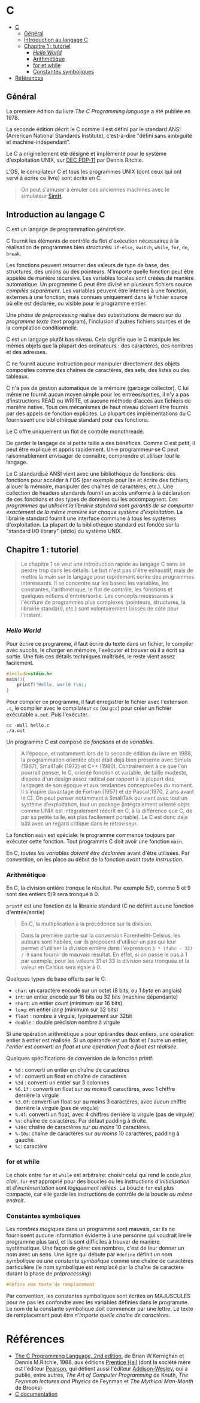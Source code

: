 # C

- [C](#c)
  - [Général](#général)
  - [Introduction au langage C](#introduction-au-langage-c)
  - [Chapitre 1 : tutoriel](#chapitre-1--tutoriel)
    - [*Hello World*](#hello-world)
    - [Arithmétique](#arithmétique)
    - [for et while](#for-et-while)
    - [Constantes symboliques](#constantes-symboliques)
- [Références](#références)



## Général

La première édition du livre *The C Programming language* a été publiée en 1978.

La seconde édition décrit le C comme il est défini par le standard ANSI (American National Standards Institute), c'est-à-dire "défini sans ambiguïté et machine-indépendant".

Le C a originellement été désigné et implémenté pour le système d'exploitation UNIX, sur [DEC PDP-11](https://fr.wikipedia.org/wiki/PDP-11) par Dennis Ritchie.

L'OS, le compilateur C et tous les programmes UNIX (dont ceux qui ont servi à écrire ce livre) sont écrits en C.

> On peut s'amuser à émuler ces anciennes machines avec le simulateur [SimH](http://simh.trailing-edge.com/).

## Introduction au langage C

C est un langage de programmation *généraliste*. 

C fournit les éléments de contrôle du flot d'exécution nécessaires à la réalisation de programmes bien structurés: `if-else`, `switch`, `while`, `for`, `do`, `break`.

Les fonctions peuvent retourner des valeurs de type de base, des structures, des unions ou des pointeurs. N'importe quelle fonction peut être appelée de manière récursive. Les variables locales sont créées de manière automatique. Un programme C peut être divisé en plusieurs fichiers source *compilés séparément*. Les variables peuvent être internes à une fonction, externes à une fonction, mais connues uniquement dans le fichier source où elle est déclarée, ou visible pour le programme entier.

Une *phase de préprocessing* réalise des substitutions de macro sur du *programme texte* (text program), l'inclusion d'autres fichiers sources et de la compilation conditionnelle.

C est un langage plutôt bas niveau. Cela signifie que le C manipule les mêmes objets que la plupart des ordinateurs : des caractères, des nombres et des adresses.

C ne fournit aucune instruction pour manipuler directement des objets composites comme des chaînes de caractères, des sets, des listes ou des tableaux.

C n'a pas de gestion automatique de la mémoire (garbage collector). C lui même ne fournit aucun moyen simple pour les entrées/sorties, il n'y a pas d'instructions READ ou WRITE, et aucune méthode d'accès aux fichiers de manière native. Tous ces mécanismes de haut niveau doivent être fournis par des appels de fonction explicites. La plupart des implémentations du C fournissent une bibliothèque standard pour ces fonctions.

Le C offre uniquement un flot de contrôle monothreadé.

De garder le langage de si petite taille a des bénéfices. Comme C est petit, il peut être expliqué et appris rapidement. Un·e programmeur·se C peut raisonnablement envisager de connaître, comprendre et utiliser *tout* le langage.

Le C standardisé ANSI vient avec une bibliothèque de fonctions: des fonctions pour accéder à l'OS (par exemple pour lire et écrire des fichiers, allouer la mémoire, manipuler des chaînes de caractères, etc.). Une collection de headers standards fournit un accès uniforme à la déclaration de ces fonctions et des types de données qui les accompagnent. *Les programmes qui utilisent la librairie standard sont garantis de se comporter exactement de la même manière sur chaque système d'exploitation*. La librairie standard fournit une interface commune à tous les systèmes d'exploitation. La plupart de la bibliothèque standard est fondée sur la "standard I/O library" (stdio) du système UNIX.

## Chapitre 1 : tutoriel

> Le chapitre 1 se veut une introduction rapide au langage C sans se perdre trop dans les détails. Le but n'est pas d'être exhaustif, mais de mettre la main sur le langage pour rapidement écrire des programmes intéressants. Il se concentre sur les bases: les variables, les constantes, l'arithmétique, le flot de contrôle, les fonctions et quelques notions d'entrée/sortie. Les concepts nécessaires à l'écriture de programmes plus complexes (pointeurs, structures, la librairie standard, etc.) sont volontairement laissés de côté pour l'instant.

### *Hello World*

Pour écrire ce programme, il faut écrire du texte dans un fichier, le compiler avec succès, le charger en mémoire, l'exécuter et trouver où il a écrit sa sortie. Une fois ces détails techniques maîtrisés, le reste vient assez facilement.

~~~C
#include<stdio.h>
main(){
    printf("Hello, world !\n);
}
~~~

Pour compiler ce programme, il faut enregistrer le fichier avec l'extension `.c`, le compiler avec le compilateur `cc` (ou `gcc`) pour créer un fichier exécutable `a.out`. Puis l'exécuter.

~~~
cc -Wall hello.c
./a.out
~~~

Un programme C est composé de *fonctions* et de *variables*.

> A l'époque, et notamment lors de la seconde édition du livre en 1988, la programmation orientée objet était déjà bien présente avec Simula (1967), SmallTalk (1972) et C++ (1980). Contrairement à ce que l'on pourrait penser, le C, orienté fonction et variable, de taille modeste, dispose d'un design assez radical par rapport à la plupart des langages de son époque et aux tendances conceptuelles du moment. Il s'inspire davantage de Fortran (1957) et de Pascal(1970, 2 ans avant le C). On peut penser notamment à SmallTalk qui vient avec tout un système d'exploitation, tout un package (intégralement orienté objet comme UNIX est intégralement réécrit en C, à la différence que C, de par sa petite taille, est plus facilement portable). Le C est donc déjà bâti avec un regard critique dans le rétroviseur.

La fonction `main` est spéciale: le programme commence toujours par exécuter cette fonction. Tout programme C doit avoir une fonction `main`.

En C, *toutes les variables doivent être déclarées* avant d'être utilisées. Par convention, on les place au début de la fonction *avant toute instruction*.

### Arithmétique

En C, la division entière tronque le résultat. Par exemple 5/9, comme 5 et 9 sont des entiers 5/9 sera tronqué à 0.

`printf` est une fonction de la librairie standard (C ne définit aucune fonction d'entrée/sortie)

>En C, la multiplication à la précédence sur la division.

>Dans la première partie sur la conversion Farenheiht-Celsius, les auteurs sont habiles, car ils proposent d'utiliser un pas qui leur permet d'utiliser la division entière dans l'expression `5 * (fahr - 32) / 9` sans fournir de mauvais résultat. En effet, si on passe le pas à 1 par exemple, pour les valeurs 31 et 33 la division sera tronquée et la valeur en Celsius sera égale à 0.

Quelques types de base offerts par le C:

- `char`: un caractère encodé sur un octet (8 bits, ou 1 *byte* en anglais)
- `int`: un entier encodé sur 16 bits ou 32 bits (machine dépendante)
- `short`: un entier *court* (minimum sur 16 bits)
- `long`: en entier *long* (minimum sur 32 bits)
- `float` : nombre à virgule, typiquement sur 32bit
- `double` : double précision nombre à virgule

Si une opération arithmétique a pour opérandes deux entiers, une opération entier à entier est réalisée. Si un opérande est un float et l'autre un entier, *l'entier est converti en float et une opération float à float est réalisée*.

Quelques spécifications de conversion de la fonction printf:

- `%d` : converti un entier en chaîne de caractères
- `%f` : converti un float en chaîne de caractères
- `%3d` : converti un entier sur 3 colonnes
- `%6.1f` : converti un float sur *au moins* 6 caractères, avec 1 chiffre derrière la virgule
- `%3.0f`: converti un float sur au moins 3 caractères, avec aucun chiffre derrière la virgule (pas de virgule)
- `%.4f`: converti un float, avec 4 chiffres derrière la virgule (pas de virgule)
- `%s`: chaîne de caractères. Par défaut padding à droite.
- `%10s`: chaîne de caractères sur *au moins* 10 caractères.
- `%-10s`: chaîne de caractères sur *au moins* 10 caractères, padding à gauche.
- `%c`: caractère

### for et while

Le choix entre `for` et `while` est arbitraire: choisir celui qui rend le code *plus clair*. `for` est approprié pour des boucles où les instructions d'*initialisation* et d'*incrémentation* sont *logiquement reliées*. La boucle `for` est plus compacte, car elle garde les instructions de contrôle de la boucle *au même endroit*.  

### Constantes symboliques

Les *nombres magiques* dans un programme sont mauvais, car ils ne fournissent aucune information évidente à une personne qui voudrait lire le programme plus tard, et ils sont difficiles à trouver de manière systématique. Une façon de gérer ces nombres, c'est de leur donner un nom avec un sens. Une ligne qui débute par `#define` définit *un nom symbolique* ou *une constante symbolique* comme une chaîne de caractères particulière (le nom symbolique est remplacé par la chaîne de caractère durant la phase de *préprocessing*)

~~~C
#define nom texte de remplacement
~~~

Par convention, les constantes symboliques sont écrites en MAJUSCULES pour ne pas les confondre avec les variables définies dans le programme. Le nom de la constante symbolique doit commencer par une lettre. Le texte de remplacement peut être *n'importe quelle chaîne de caractères*.

# Références

- [The C Programming Language, 2nd edition](), de Brian W.Kernighan et Dennis M.Ritchie, 1988, aux éditions [Prentice Hall](https://fr.wikipedia.org/wiki/Prentice_Hall) (dont la société mère est l'éditeur [Pearson](https://fr.wikipedia.org/wiki/Pearson_(maison_d%27%C3%A9dition)), qui détient aussi l'éditeur [Addison-Wesley](https://fr.wikipedia.org/wiki/Addison-Wesley), qui a publié, entre autres, *The Art of Computer Programming* de Knuth, *The Feynman lectures and Physics* de Feynman et *The Mythical Man-Month* de Brooks)
- [C documentation](https://devdocs.io/c/)